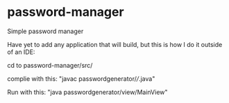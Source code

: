 password-manager
================

Simple password manager

Have yet to add any application that will build, but this is how I do it outside of an IDE:

cd to password-manager/src/

complie with this: "javac passwordgenerator/*/*.java"

Run with this: "java passwordgenerator/view/MainView"
